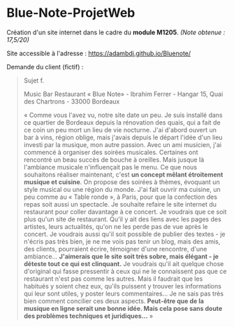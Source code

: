 # Blue-Note-ProjetWeb
Création d'un site internet dans le cadre du **module M1205**. *(Note obtenue : 17,5/20)*

Site accessible à l'adresse : https://adambdj.github.io/Bluenote/

Demande du client (fictif) : 

>Sujet f.
>
> Music Bar Restaurant « Blue Note» - Ibrahim Ferrer - Hangar 15, Quai des Chartrons - 33000 Bordeaux
>
> « Comme vous l'avez vu, notre site date un peu. Je suis installé dans ce quartier de Bordeaux depuis la rénovation des quais, qui a fait de ce coin un peu mort un lieu de vie nocturne. J'ai d'abord ouvert un bar à vins, région oblige, mais j'avais depuis le départ l'idée d'un lieu investi par la musique, mon autre passion. Avec un ami musicien, j'ai commencé à organiser des soirées musicales. Certaines ont rencontré un beau succès de bouche à oreilles. Mais jusque là l'ambiance musicale n'influençait pas le menu. Ce que nous souhaitons réaliser maintenant, c'est **un concept mêlant étroitement musique et cuisine**. On propose des soirées à thèmes, évoquant un style musical ou une région du monde. J'ai fait ouvrir ma cuisine, un peu comme au « Table ronde », à Paris, pour que la confection des repas soit aussi un spectacle. Je souhaite refaire le site internet du restaurant pour coller davantage à ce concert. Je voudrais que ce soit plus qu'un site de restaurant. Qu'il y ait des liens avec les pages des artistes, leurs actualités, qu'on ne les perde pas de vue après le concert. Je voudrais aussi qu'il soit possible de publier des textes - je n'écris pas très bien, je ne me vois pas tenir un blog, mais des amis, des clients, pourraient écrire, témoigner d'une rencontre, d'une ambiance... **J'aimerais que le site soit très sobre, mais élégant - je déteste tout ce qui est clinquant.** Je voudrais qu'il ait quelque chose d'original qui fasse pressentir à ceux qui ne le connaissent pas que ce restaurant n'est pas comme les autres. Mais il faudrait que les habitués y soient chez eux, qu'ils puissent y trouver les informations qui leur sont utiles, y poster leurs commentaires... Je ne sais pas très bien comment concilier ces deux aspects. **Peut-être que de la musique en ligne serait une bonne idée. Mais cela pose sans doute des problèmes techniques et juridiques...** »
